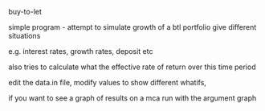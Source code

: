 buy-to-let

simple program - attempt to simulate growth of a btl portfolio give different situations

e.g. interest rates, growth rates, deposit etc

also tries to calculate what the effective rate of return over this time period

edit the data.in file, modify values to show different whatifs,

if you want to see a graph of results on a mca run with the argument graph
